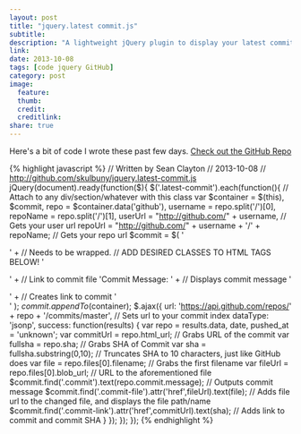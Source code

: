 ```yaml
---
layout: post
title: "jquery.latest commit.js"
subtitle:
description: "A lightweight jQuery plugin to display your latest commit."
link:
date: 2013-10-08
tags: [code jquery GitHub]
category: post
image:
  feature:
  thumb:
  credit:
  creditlink:
share: true
---
```


Here's a bit of code I wrote these past few days. [Check out the GitHub Repo](http://github.com/skulbuny/jquery.latest-commit.js)

<!--more-->

{% highlight javascript %}
// Written by Sean Clayton
// 2013-10-08
// http://github.com/skulbuny/jquery.latest-commit.js
jQuery(document).ready(function($){
  $('.latest-commit').each(function(){ // Attach to any div/section/whatever with this class
    var $container = $(this), $commit,
      repo = $container.data('github'),
      username = repo.split('/')[0],
      repoName = repo.split('/')[1],
      userUrl = "http://github.com/" + username, // Gets your user url
      repoUrl = "http://github.com/" + username + '/' + repoName; // Gets your repo url
      $commit = $(
        '<div>' + // Needs to be wrapped.
        // ADD DESIRED CLASSES TO HTML TAGS BELOW!
        '<a class="commit-file" href="#" target="_blank"></a></p>' + // Link to commit file
        '<span>Commit Message: </span><span class="commit"></span>' + // Displays commit message
        '<p><a class="commit-link" href="#" target="_blank"></a></p>' + // Creates link to commit
        '</div>'
      );
    $commit.appendTo($container);
    $.ajax({
      url: 'https://api.github.com/repos/' + repo + '/commits/master', // Sets url to your commit index
      dataType: 'jsonp',
      success: function(results) {
        var repo = results.data, date, pushed_at = 'unknown';
        var commitUrl = repo.html_url; // Grabs URL of the commit
        var fullsha = repo.sha; // Grabs SHA of Commit
        var sha = fullsha.substring(0,10); // Truncates SHA to 10 characters, just like GitHub does
        var file = repo.files[0].filename; // Grabs the first filename
        var fileUrl = repo.files[0].blob_url; // URL to the aforementioned file
        $commit.find('.commit').text(repo.commit.message); // Outputs commit message
        $commit.find('.commit-file').attr('href',fileUrl).text(file); // Adds file url to the changed file, and displays the file path/name
        $commit.find('.commit-link').attr('href',commitUrl).text(sha); // Adds link to commit and commit SHA
      }
    });
  });
});
{% endhighlight %}